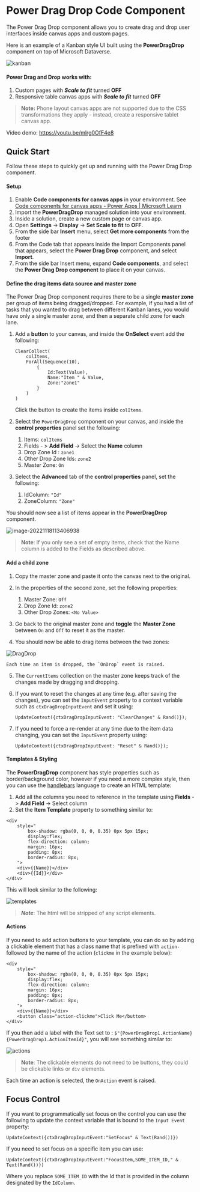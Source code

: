 # Power Drag Drop Code Component
The Power Drag Drop component allows you to create drag and drop user interfaces inside canvas apps and custom pages.

Here is an example of a Kanban style UI built using the **PowerDragDrop** component on top of Microsoft Dataverse.

![kanban](media/kanban.gif)

#### Power Drag and Drop works with:
1. Custom pages with ***Scale to fit*** turned **OFF**
2. Responsive table canvas apps with ***Scale to fit*** turned **OFF**

> **Note:** Phone layout canvas apps are not supported due to the CSS transformations they apply - instead, create a responsive tablet canvas app.

Video demo: https://youtu.be/mlrg0OfF4e8
## Quick Start
Follow these steps to quickly get up and running with the Power Drag Drop component.

#### Setup 

1. Enable **Code components for canvas apps** in your environment. See [Code components for canvas apps - Power Apps | Microsoft Learn](https://learn.microsoft.com/en-us/power-apps/developer/component-framework/component-framework-for-canvas-apps#enable-the-power-apps-component-framework-feature)
2. Import the **PowerDragDrop** managed solution into your environment. 
3. Inside a solution, create a new custom page or canvas app.
4. Open **Settings** -> **Display** -> **Set Scale to fit** to **OFF**.
5. From the side bar **Insert** menu, select **Get more components** from the footer
6. From the Code tab that appears inside the Import Components panel that appears, select the **Power Drag Drop** component, and select **Import**.
7. From the side bar Insert menu, expand **Code components**, and select the **Power Drag Drop component** to place it on your canvas.

#### Define the drag items data source and master zone

The Power Drag Drop component requires there to be a single **master zone** per group of items being dragged/dropped. For example, if you had a list of tasks that you wanted to drag between different Kanban lanes, you would have only a single master zone, and then a separate child zone for each lane.

1. Add a **button** to your canvas, and inside the **OnSelect** event add the following:
   ```
   ClearCollect(
       colItems,
       ForAll(Sequence(10),
           {
               Id:Text(Value),
               Name:"Item " & Value,
               Zone:"zone1"
           }
       )
   )
   ```

   Click the button to create the items inside `colItems`.

2. Select the `PowerDragDrop` component on your canvas, and inside the **control properties** panel set the following:

   1. Items: `colItems`
   2. Fields - > **Add Field** -> Select the **Name** column
   3. Drop Zone Id : `zone1`
   4. Other Drop Zone Ids: `zone2`
   5. Master Zone: `On`

3. Select the **Advanced** tab of the **control properties** panel, set the following:

   1. IdColumn: `"Id"`
   2. ZoneColumn: `"Zone"`

You should now see a list of items appear in the **PowerDragDrop** component.

![image-20221118113406938](media/image-simple-list.png)

> **Note**: If you only see a set of empty items, check that the Name column is added to the Fields as described above. 

#### Add a child zone

1. Copy the master zone and paste it onto the canvas next to the original.

2. In the properties of the second zone, set the following properties:
   1. Master Zone: `Off`
   2. Drop Zone Id: `zone2`
   3. Other Drop Zones: `<No Value>`

3. Go back to the original master zone and **toggle** the **Master Zone** between `On` and `Off` to reset it as the master.

4. You should now be able to drag items between the two zones:

![DragDrop](media/simple-list-drag-drop.gif)

    Each time an item is dropped, the `OnDrop` event is raised.

5. The `CurrentItems` collection on the master zone keeps track of the changes made by dragging and dropping.

6. If you want to reset the changes at any time (e.g. after saving the changes), you can set the `InputEvent` property to a context variable such as `ctxDragDropInputEvent` and set it using:
      ```
      UpdateContext({ctxDragDropInputEvent: "ClearChanges" & Rand()});
      ```

7. If you need to force a re-render at any time due to the item data changing, you can set the `InputEvent` property using:
   ```
   UpdateContext({ctxDragDropInputEvent: "Reset" & Rand()});
   ```


#### Templates & Styling

The **PowerDragDrop** component has style properties such as border/background color, however if you need a more complex style, then you can use the [handlebars](https://handlebarsjs.com/) language to create an HTML template:

1. Add all the columns you need to reference in the template using **Fields** - > **Add Field** -> Select column
2. Set the **Item Template** property to something similar to:

```
<div
	style="
		box-shadow: rgba(0, 0, 0, 0.35) 0px 5px 15px;
		display:flex;
		flex-direction: column;
		margin: 16px;
        padding: 8px;
        border-radius: 8px;
	">
	<div>{{Name}}</div>
	<div>{{Id}}</div>
</div>
```

This will look similar to the following:

![templates](media/templates.gif)

> ***Note***: The html will be stripped of any script elements.

#### Actions

If you need to add action buttons to your template, you can do so by adding a clickable element that has a class name that is prefixed with `action-` followed by the name of the action (`clickme` in the example below):

```
<div
	style="
		box-shadow: rgba(0, 0, 0, 0.35) 0px 5px 15px;
		display:flex;
		flex-direction: column;
		margin: 16px;
        padding: 8px;
        border-radius: 8px;
	">
	<div>{{Name}}</div>
	<button class="action-clickme">Click Me</buttom>
</div>
```

If you then add a label with the Text set to : `$"{PowerDragDrop1.ActionName} {PowerDragDrop1.ActionItemId}"`, you will see something similar to:

![actions](media/actions.gif)

> **Note**: The clickable elements do not need to be buttons, they could be clickable links or `div` elements.

Each time an action is selected, the `OnAction` event is raised.

## Focus Control

If you want to programmatically set focus on the control you can use the following to update the context variable that is bound to the `Input Event` property:
```
UpdateContext({ctxDragDropInputEvent:"SetFocus" & Text(Rand())})
```

If you need to set focus on a specific item you can use:

```
UpdateContext({ctxDragDropInputEvent:"FocusItem,SOME_ITEM_ID," & Text(Rand())})
```

Where you replace `SOME_ITEM_ID` with the Id that is provided in the column designated by the `IdColumn`.
